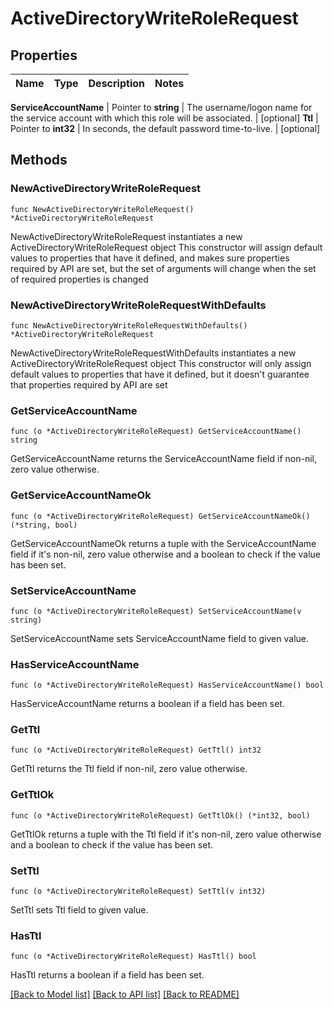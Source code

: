 # ActiveDirectoryWriteRoleRequest


## Properties

Name | Type | Description | Notes
------------ | ------------- | ------------- | -------------


**ServiceAccountName** | Pointer to **string** | The username/logon name for the service account with which this role will be associated. | [optional] 
**Ttl** | Pointer to **int32** | In seconds, the default password time-to-live. | [optional] 



## Methods


### NewActiveDirectoryWriteRoleRequest

`func NewActiveDirectoryWriteRoleRequest() *ActiveDirectoryWriteRoleRequest`

NewActiveDirectoryWriteRoleRequest instantiates a new ActiveDirectoryWriteRoleRequest object
This constructor will assign default values to properties that have it defined,
and makes sure properties required by API are set, but the set of arguments
will change when the set of required properties is changed

### NewActiveDirectoryWriteRoleRequestWithDefaults

`func NewActiveDirectoryWriteRoleRequestWithDefaults() *ActiveDirectoryWriteRoleRequest`

NewActiveDirectoryWriteRoleRequestWithDefaults instantiates a new ActiveDirectoryWriteRoleRequest object
This constructor will only assign default values to properties that have it defined,
but it doesn't guarantee that properties required by API are set


### GetServiceAccountName

`func (o *ActiveDirectoryWriteRoleRequest) GetServiceAccountName() string`

GetServiceAccountName returns the ServiceAccountName field if non-nil, zero value otherwise.

### GetServiceAccountNameOk

`func (o *ActiveDirectoryWriteRoleRequest) GetServiceAccountNameOk() (*string, bool)`

GetServiceAccountNameOk returns a tuple with the ServiceAccountName field if it's non-nil, zero value otherwise
and a boolean to check if the value has been set.

### SetServiceAccountName

`func (o *ActiveDirectoryWriteRoleRequest) SetServiceAccountName(v string)`

SetServiceAccountName sets ServiceAccountName field to given value.


### HasServiceAccountName

`func (o *ActiveDirectoryWriteRoleRequest) HasServiceAccountName() bool`

HasServiceAccountName returns a boolean if a field has been set.




### GetTtl

`func (o *ActiveDirectoryWriteRoleRequest) GetTtl() int32`

GetTtl returns the Ttl field if non-nil, zero value otherwise.

### GetTtlOk

`func (o *ActiveDirectoryWriteRoleRequest) GetTtlOk() (*int32, bool)`

GetTtlOk returns a tuple with the Ttl field if it's non-nil, zero value otherwise
and a boolean to check if the value has been set.

### SetTtl

`func (o *ActiveDirectoryWriteRoleRequest) SetTtl(v int32)`

SetTtl sets Ttl field to given value.


### HasTtl

`func (o *ActiveDirectoryWriteRoleRequest) HasTtl() bool`

HasTtl returns a boolean if a field has been set.









[[Back to Model list]](../README.md#documentation-for-models) [[Back to API list]](../README.md#documentation-for-api-endpoints) [[Back to README]](../README.md)


